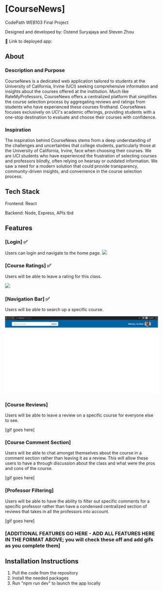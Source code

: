 # [CourseNews]

CodePath WEB103 Final Project

Designed and developed by: Ostend Suryajaya and Steven Zhou

🔗 Link to deployed app:

## About

### Description and Purpose

CourseNews is a dedicated web application tailored to students at the University of California, Irvine (UCI) seeking comprehensive information and insights about the courses offered at the institution. Much like RateMyProfessors, CourseNews offers a centralized platform that simplifies the course selection process by aggregating reviews and ratings from students who have experienced these courses firsthand. CourseNews focuses exclusively on UCI's academic offerings, providing students with a one-stop destination to evaluate and choose their courses with confidence.

### Inspiration

The inspiration behind CourseNews stems from a deep understanding of the challenges and uncertainties that college students, particularly those at the University of California, Irvine, face when choosing their courses. We are UCI students who have experienced the frustration of selecting courses and professors blindly, often relying on hearsay or outdated information. We saw a need for a modern solution that could provide transparency, community-driven insights, and convenience in the course selection process.

## Tech Stack

Frontend: React

Backend: Node, Express, APIs tbd

## Features

### [Login] ✅

Users can login and navigate to the home page.
<img src="https://i.imgur.com/VO37cD3.gif"/>

### [Course Ratings] ✅

Users will be able to leave a rating for this class.

<img src="https://imgur.com/XUwW2N8.gif"/>

### [Navigation Bar] ✅

Users will be able to search up a specific course. 

<img src="./app/client/src/assets/web103-capstone-navbar.gif"/>

### [Course Reviews]

Users will be able to leave a review on a specific course for everyone else to see.

[gif goes here]

### [Course Comment Section]

Users will be able to chat amongst themselves about the course in a comment section rather than leaving it as a review. This will allow these users to have a through discussion about the class and what were the pros and cons of the course.

[gif goes here]


### [Professor Filtering]

Users will be able to have the ability to filter out specific comments for a specific professor rather than have a condensed centralized section of reviews that takes in all the professors into account.

[gif goes here]

### [ADDITIONAL FEATURES GO HERE - ADD ALL FEATURES HERE IN THE FORMAT ABOVE; you will check these off and add gifs as you complete them]

## Installation Instructions

1. Pull the code from the repository
2. Install the needed packages
3. Run "npm run dev" to launch the app locally
